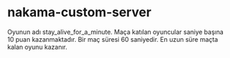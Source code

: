 # nakama-custom-server

Oyunun adı stay_alive_for_a_minute. Maça katılan oyuncular saniye başına 10 puan kazanmaktadır. Bir maç süresi 60 saniyedir. En uzun süre maçta kalan oyunu kazanır.
